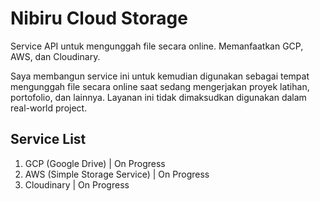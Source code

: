 # Nibiru Cloud Storage

Service API untuk mengunggah file secara online. Memanfaatkan GCP, AWS, dan Cloudinary.

Saya membangun service ini untuk kemudian digunakan sebagai tempat mengunggah file secara online saat sedang mengerjakan proyek latihan, portofolio, dan lainnya. Layanan ini tidak dimaksudkan digunakan dalam real-world project.

## Service List

1. GCP (Google Drive) | On Progress
2. AWS (Simple Storage Service) | On Progress
3. Cloudinary | On Progress
